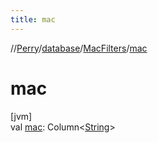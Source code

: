 ```yaml
---
title: mac
---
```

//[Perry](../../../index.html)/[database](../index.html)/[MacFilters](index.html)/[mac](mac.html)



# mac



[jvm]\
val [mac](mac.html): Column<[String](https://kotlinlang.org/api/latest/jvm/stdlib/kotlin/-string/index.html)>





